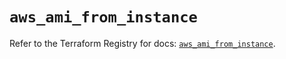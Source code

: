 # `aws_ami_from_instance`

Refer to the Terraform Registry for docs: [`aws_ami_from_instance`](https://registry.terraform.io/providers/hashicorp/aws/3.76.1/docs/resources/ami_from_instance).
